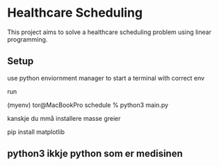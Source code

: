 # Healthcare Scheduling

This project aims to solve a healthcare scheduling problem using linear programming.

## Setup

use python enviornment manager to start a terminal with correct env

run

(myenv) tor@MacBookPro schedule % python3 main.py

kanskje du mmå installere masse greier

pip install matplotlib

## python3 ikkje python som er medisinen
